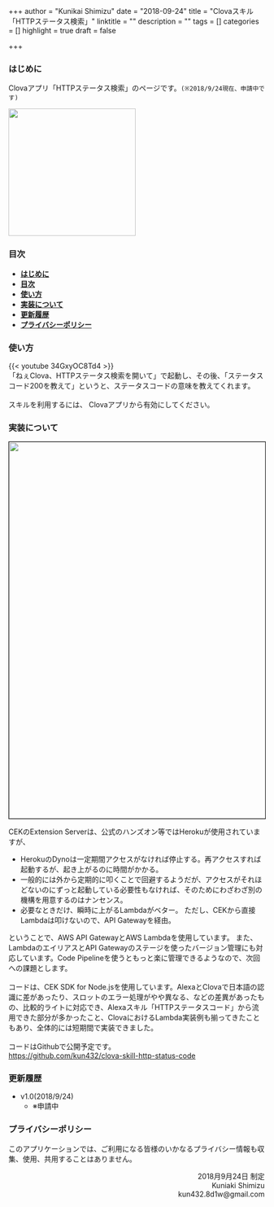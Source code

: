 +++
author = "Kunikai Shimizu"
date = "2018-09-24"
title = "Clovaスキル「HTTPステータス検索」"
linktitle = ""
description = ""
tags = []
categories = []
highlight = true
draft = false

+++

### **はじめに**

Clovaアプリ「HTTPステータス検索」のページです。```(※2018/9/24現在、申請中です)```

<img src="/img/icon-clova-skill-http-status-code.jpg" width=250 />

### **目次**

<!-- TOC -->

- [**はじめに**](#はじめに)
- [**目次**](#目次)
- [**使い方**](#使い方)
- [**実装について**](#実装について)
- [**更新履歴**](#更新履歴)
- [**プライバシーポリシー**](#プライバシーポリシー)

<!-- /TOC -->

### **使い方**

{{< youtube 34GxyOC8Td4 >}}
<br />
「ねぇClova、HTTPステータス検索を開いて」で起動し、その後、「ステータスコード200を教えて」というと、ステータスコードの意味を教えてくれます。
<br />
<br />
スキルを利用するには、 Clovaアプリから有効にしてください。

### **実装について**

<img src="/img/design-clova-skill-http-status-code.png" width=740 style="border: solid 1px #000000" />

CEKのExtension Serverは、公式のハンズオン等ではHerokuが使用されていますが、

- HerokuのDynoは一定期間アクセスがなければ停止する。再アクセスすれば起動するが、起き上がるのに時間がかかる。
- 一般的には外から定期的に叩くことで回避するようだが、アクセスがそれほどないのにずっと起動している必要性もなければ、そのためにわざわざ別の機構を用意するのはナンセンス。
- 必要なときだけ、瞬時に上がるLambdaがベター。 ただし、CEKから直接Lambdaは叩けないので、API Gatewayを経由。

ということで、AWS API GatewayとAWS Lambdaを使用しています。 また、LambdaのエイリアスとAPI Gatewayのステージを使ったバージョン管理にも対応しています。Code Pipelineを使うともっと楽に管理できるようなので、次回への課題とします。
<br />
<br />
コードは、CEK SDK for Node.jsを使用しています。AlexaとClovaで日本語の認識に差があったり、スロットのエラー処理がやや異なる、などの差異があったもの、比較的ライトに対応でき、Alexaスキル「HTTPステータスコード」から流用できた部分が多かったこと、ClovaにおけるLambda実装例も揃ってきたこともあり、全体的には短期間で実装できました。
<br />
<br />
コードはGithubで公開予定です。
<br />
https://github.com/kun432/clova-skill-http-status-code

### **更新履歴**

- v1.0(2018/9/24)
  - ※申請中

### **プライバシーポリシー**

このアプリケーションでは、ご利用になる皆様のいかなるプライバシー情報も収集、使用、共用することはありません。

<div style="text-align: right;">
2018月9月24日 制定<br />
Kuniaki Shimizu<br />
kun432.8d1w@gmail.com<br />
</div>